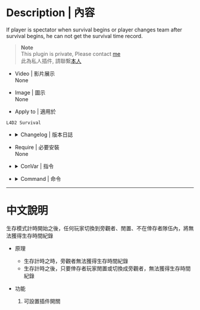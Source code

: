 # Description | 內容
If player is spectator when survival begins or player changes team after survival begins, he can not get the survival time record.

> __Note__ <br/>
This plugin is private, Please contact [me](https://github.com/fbef0102/Game-Private_Plugin#私人插件列表-private-plugins-list)<br/>
此為私人插件, 請聯繫[本人](https://github.com/fbef0102/Game-Private_Plugin#私人插件列表-private-plugins-list)

* Video | 影片展示
<br/>None

* Image | 圖示
<br/>None

* Apply to | 適用於
```
L4D2 Survival
```

* <details><summary>Changelog | 版本日誌</summary>

	```php
	* v1.0
		* Original Request by Dam Dam
</details>

* Require | 必要安裝
<br/>None

* <details><summary>ConVar | 指令</summary>

	* cfg/sourcemod/l4d2_survival_spectator_reset.cfg
	```php
	// 0=Plugin off, 1=Plugin on.
	l4d2_survival_spectator_reset_enable "1"
	```
</details>

* <details><summary>Command | 命令</summary>
	
	None
</details>

- - - -
# 中文說明
生存模式計時開始之後，任何玩家切換到旁觀者、閒置、不在倖存者隊伍內，將無法獲得生存時間紀錄

* 原理
	* 生存計時之時，旁觀者無法獲得生存時間紀錄
	* 生存計時之後，只要倖存者玩家閒置或切換成旁觀者，無法獲得生存時間紀錄

* 功能
	1. 可設置插件開關
